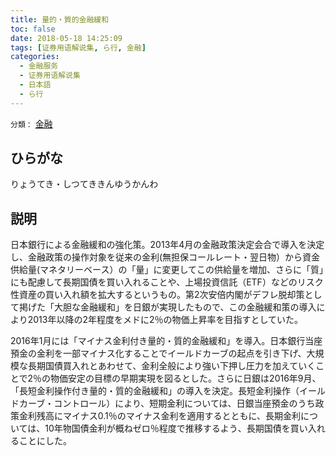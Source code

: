 ```yaml
---
title: 量的・質的金融緩和
toc: false
date: 2018-05-18 14:25:09
tags: [证券用语解说集, ら行, 金融]
categories:
  - 金融服务
  - 证券用语解说集
  - 日本語
  - ら行
---
```


`分類：` [金融](/tags/金融/)

## ひらがな

りょうてき・しつてききんゆうかんわ

## 説明

日本銀行による金融緩和の強化策。2013年4月の金融政策決定会合で導入を決定し、金融政策の操作対象を従来の金利(無担保コールレート・翌日物）から資金供給量(マネタリーベース）の「量」に変更してこの供給量を増加、さらに「質」にも配慮して長期国債を買い入れることや、上場投資信託（ETF）などのリスク性資産の買い入れ額を拡大するというもの。第2次安倍内閣がデフレ脱却策として掲げた「大胆な金融緩和」を日銀が実現したもので、この金融緩和策の導入により2013年以降の2年程度をメドに2％の物価上昇率を目指すとしていた。

2016年1月には「マイナス金利付き量的・質的金融緩和」を導入。日本銀行当座預金の金利を一部マイナス化することでイールドカーブの起点を引き下げ、大規模な長期国債買入れとあわせて、金利全般により強い下押し圧力を加えていくことで2％の物価安定の目標の早期実現を図るとした。さらに日銀は2016年9月、「長短金利操作付き量的・質的金融緩和」の導入を決定。長短金利操作（イールドカーブ・コントロール）により、短期金利については、日銀当座預金のうち政策金利残高にマイナス0.1％のマイナス金利を適用するとともに、長期金利については、10年物国債金利が概ねゼロ％程度で推移するよう、長期国債を買い入れることにした。
